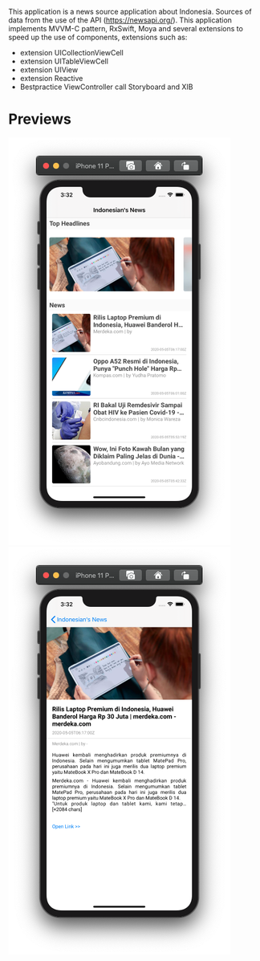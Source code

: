 This application is a news source application about Indonesia. Sources of data from the use of the API (https://newsapi.org/).
This application implements MVVM-C pattern, RxSwift, Moya and several extensions to speed up the use of components, extensions such as:
- extension UICollectionViewCell
- extension UITableViewCell
- extension UIView
- extension Reactive
- Bestpractice ViewController call Storyboard and XIB

# Previews
![alt text](/Preview/dashboard.png?raw=true)
![alt text](/Preview/detail.png?raw=true)
